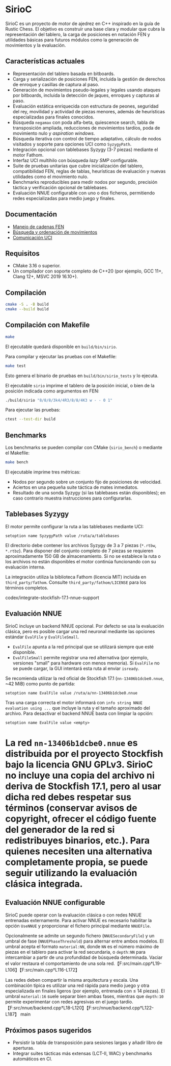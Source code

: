 # SirioC

SirioC es un proyecto de motor de ajedrez en C++ inspirado en la guía de Rustic Chess. El objetivo es construir una base clara y modular que cubra la representación del tablero, la carga de posiciones en notación FEN y utilidades básicas para futuros módulos como la generación de movimientos y la evaluación.

## Características actuales

- Representación del tablero basada en bitboards.
- Carga y serialización de posiciones FEN, incluida la gestión de derechos de enroque y casillas de captura al paso.
- Generación de movimientos pseudo-legales y legales usando ataques por bitboards, incluida la detección de jaques, enroques y capturas al paso.
- Evaluación estática enriquecida con estructura de peones, seguridad del rey, movilidad y actividad de piezas menores, además de heurísticas especializadas para finales conocidos.
- Búsqueda `negamax` con poda alfa-beta, quiescence search, tabla de transposición ampliada, reducciones de movimientos tardíos, poda de movimiento nulo y *aspiration windows*.
- Búsqueda iterativa con control de tiempo adaptativo, cálculo de nodos visitados y soporte para opciones UCI como `SyzygyPath`.
- Integración opcional con tablebases Syzygy (3-7 piezas) mediante el motor Fathom.
- Interfaz UCI multihilo con búsqueda *lazy SMP* configurable.
- Suite de pruebas unitarias que cubre inicialización del tablero, compatibilidad FEN, reglas de tablas, heurísticas de evaluación y nuevas utilidades como el movimiento nulo.
- Benchmarks reproducibles para medir nodos por segundo, precisión táctica y verificación opcional de tablebases.
- Evaluación NNUE configurable con uno o dos ficheros, permitiendo redes especializadas para medio juego y finales.

## Documentación

- [Manejo de cadenas FEN](docs/fen.md)
- [Búsqueda y ordenación de movimientos](docs/search.md)
- [Comunicación UCI](docs/communication.md)

## Requisitos

- CMake 3.16 o superior.
- Un compilador con soporte completo de C++20 (por ejemplo, GCC 11+, Clang 12+, MSVC 2019 16.10+).

## Compilación

```bash
cmake -S . -B build
cmake --build build
```

## Compilación con Makefile

```bash
make
```

El ejecutable quedará disponible en `build/bin/sirio`.

Para compilar y ejecutar las pruebas con el Makefile:

```bash
make test
```

Esto genera el binario de pruebas en `build/bin/sirio_tests` y lo ejecuta.

El ejecutable `sirio` imprime el tablero de la posición inicial, o bien de la posición indicada como argumentos en FEN:

```bash
./build/sirio "8/8/8/3k4/4R3/8/8/4K3 w - - 0 1"
```

Para ejecutar las pruebas:

```bash
ctest --test-dir build
```

## Benchmarks

Los benchmarks se pueden compilar con CMake (`sirio_bench`) o mediante el Makefile:

```bash
make bench
```

El ejecutable imprime tres métricas:

- Nodos por segundo sobre un conjunto fijo de posiciones de velocidad.
- Aciertos en una pequeña suite táctica de mates inmediatos.
- Resultado de una sonda Syzygy (si las tablebases están disponibles); en caso contrario muestra instrucciones para configurarlas.

## Tablebases Syzygy

El motor permite configurar la ruta a las tablebases mediante UCI:

```
setoption name SyzygyPath value /ruta/a/tablebases
```

El directorio debe contener los archivos Syzygy de 3 a 7 piezas (`*.rtbw`, `*.rtbz`). Para disponer del conjunto completo de 7 piezas se requieren aproximadamente 150 GB de almacenamiento. Si no se establece la ruta o los archivos no están disponibles el motor continúa funcionando con su evaluación interna.

La integración utiliza la biblioteca Fathom (licencia MIT) incluida en `third_party/fathom`. Consulte `third_party/fathom/LICENSE` para los términos completos.

codex/integrate-stockfish-17.1-nnue-support
## Evaluación NNUE

SirioC incluye un backend NNUE opcional. Por defecto se usa la evaluación clásica, pero es
posible cargar una red neuronal mediante las opciones estándar `EvalFile` y `EvalFileSmall`.

- `EvalFile` apunta a la red principal que se utilizará siempre que esté disponible.
- `EvalFileSmall` permite registrar una red alternativa (por ejemplo, versiones "small" para
  hardware con menos memoria). Si `EvalFile` no se puede cargar, la GUI intentará esta ruta al
  enviar `isready`.

Se recomienda utilizar la red oficial de Stockfish 17.1 (`nn-13406b1dcbe0.nnue`, ~42 MiB) como
punto de partida:

```
setoption name EvalFile value /ruta/a/nn-13406b1dcbe0.nnue
```

Tras una carga correcta el motor informará con `info string NNUE evaluation using ...` que incluye
la ruta y el tamaño aproximado del archivo. Para desactivar el backend NNUE basta con limpiar la
opción:

```
setoption name EvalFile value <empty>
```

La red `nn-13406b1dcbe0.nnue` es distribuida por el proyecto Stockfish bajo la licencia GNU GPLv3.
SirioC no incluye una copia del archivo ni deriva de Stockfish 17.1, pero al usar dicha red debes
respetar sus términos (conservar avisos de copyright, ofrecer el código fuente del generador de la
red si redistribuyes binarios, etc.). Para quienes necesiten una alternativa completamente propia,
se puede seguir utilizando la evaluación clásica integrada.
=======
## Evaluación NNUE configurable

SirioC puede operar con la evaluación clásica o con redes NNUE entrenadas externamente. Para activar NNUE es necesario habilitar la opción `UseNNUE` y proporcionar el fichero principal mediante `NNUEFile`.

Opcionalmente se admite un segundo fichero (`NNUESecondaryFile`) y un umbral de fase (`NNUEPhaseThreshold`) para alternar entre ambos modelos. El umbral acepta el formato `material:NN`, donde `NN` es el número máximo de piezas en el tablero para activar la red secundaria, o `depth:NN` para intercambiar a partir de una profundidad de búsqueda determinada. Vaciar el valor restaura el comportamiento de una sola red.【F:src/main.cpp†L19-L106】【F:src/main.cpp†L116-L172】

Las redes deben compartir la misma arquitectura y escala. Una combinación típica es utilizar una red rápida para medio juego y otra especializada en finales ligeros (por ejemplo, entrenada con ≤ 14 piezas). El umbral `material:16` suele separar bien ambas fases, mientras que `depth:10` permite experimentar con redes agresivas en el juego tardío.【F:src/nnue/backend.cpp†L18-L120】【F:src/nnue/backend.cpp†L122-L187】
 main

## Próximos pasos sugeridos

- Persistir la tabla de transposición para sesiones largas y añadir libro de aperturas.
- Integrar suites tácticas más extensas (LCT-II, WAC) y benchmarks automáticos en CI.

